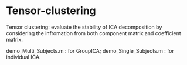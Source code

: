 # Tensor-clustering
Tensor clustering: evaluate the stability of ICA decomposition by considering the infromation from both component matrix and coefficient matrix.


demo_Multi_Subjects.m : for GroupICA; 
demo_Single_Subjects.m : for individual ICA.
